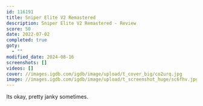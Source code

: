 ```yaml
---
id: 116191
title: Sniper Elite V2 Remastered
description: Sniper Elite V2 Remastered - Review
score: 50
date: 2022-07-02
completed: true
goty:
  - ""
modified_date: 2024-08-16
screenshots: []
videos: []
cover: //images.igdb.com/igdb/image/upload/t_cover_big/co2urq.jpg
image: //images.igdb.com/igdb/image/upload/t_screenshot_huge/sc6fhv.jpg
---
```

Its okay, pretty janky sometimes.